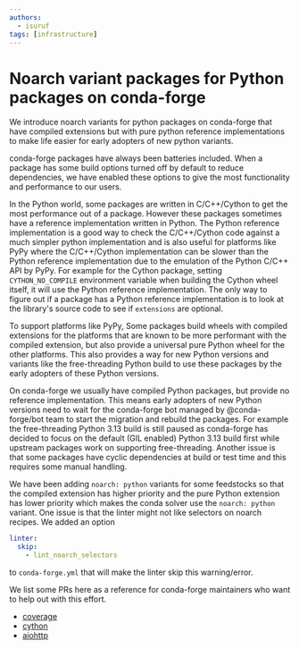 ```yaml
---
authors:
  - isuruf
tags: [infrastructure]
---
```


# Noarch variant packages for Python packages on conda-forge

We introduce noarch variants for python packages on conda-forge
that have compiled extensions but with pure python reference
implementations to make life easier for early adopters of
new python variants.

<!-- truncate -->

conda-forge packages have always been batteries included. When
a package has some build options turned off by default to reduce
dependencies, we have enabled these options to give the most
functionality and performance to our users.

In the Python world, some packages are written in C/C++/Cython
to get the most performance out of a package. However these packages
sometimes have a reference implementation written in Python. The Python
reference implementation is a good way to check the C/C++/Cython
code against a much simpler python implementation and is also
useful for platforms like PyPy where the C/C++/Cython implementation
can be slower than the Python reference implementation due to the
emulation of the Python C/C++ API by PyPy. For example for the Cython
package, setting `CYTHON_NO_COMPILE` environment variable
when building the Cython wheel itself, it will use the Python reference
implementation. The only way to figure out if a package has a Python
reference implementation is to look at the library's source code
to see if `extensions` are optional.

To support platforms like PyPy, Some packages build wheels with
compiled extensions for the platforms that are
known to be more performant with the compiled extension, but also
provide a universal pure Python wheel for the other platforms.
This also provides a way for new Python versions and variants
like the free-threading Python build to use these packages by the
early adopters of these Python versions.

On conda-forge we usually have compiled Python packages, but provide
no reference implementation. This means early adopters of new Python
versions need to wait for the conda-forge bot managed by @conda-forge/bot
team to start the migration and rebuild the packages. For example the
free-threading Python 3.13 build is still paused as
conda-forge has decided to focus on the default (GIL enabled)
Python 3.13 build first while upstream packages work on
supporting free-threading.
Another issue is that some packages have cyclic dependencies at build
or test time and this requires some manual handling.

We have been adding `noarch: python` variants for some feedstocks
so that the compiled extension has higher priority and the pure
Python extension has lower priority which makes the conda solver
use the `noarch: python` variant. One issue is that the linter
might not like selectors on noarch recipes. We added an option

```yaml
linter:
  skip:
    - lint_noarch_selectors
```

to `conda-forge.yml` that will make the linter skip this warning/error.

We list some PRs here as a reference for conda-forge maintainers who
want to help out with this effort.

- [coverage](https://github.com/conda-forge/coverage-feedstock/pull/123)
- [cython](https://github.com/conda-forge/cython-feedstock/pull/147)
- [aiohttp](https://github.com/conda-forge/aiohttp-feedstock/pull/99)
